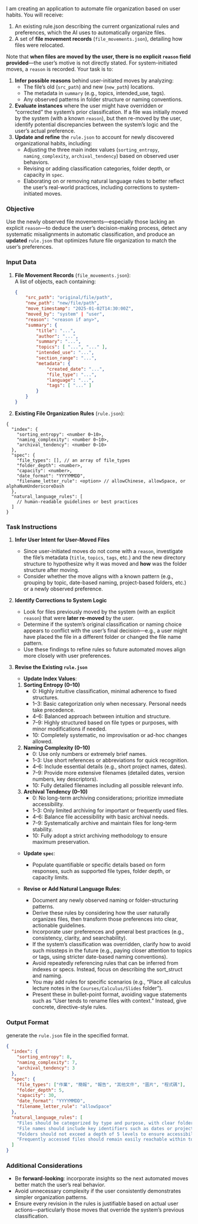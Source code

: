 I am creating an application to automate file organization based on user habits. You will receive:

1. An existing rule.json describing the current organizational rules and preferences, which the AI uses to automatically organize files.
2. A set of **file movement records** (`file_movements.json`), detailing how files were relocated.

Note that **when files are moved by the user, there is no explicit `reason` field provided**—the user’s motive is not directly stated. For system-initiated moves, a `reason` is recorded. Your task is to:

1. **Infer possible reasons** behind user-initiated moves by analyzing:
   - The file’s old (`src_path`) and new (`new_path`) locations.
   - The metadata in `summary` (e.g., topics, intended_use, tags).
   - Any observed patterns in folder structure or naming conventions.
2. **Evaluate instances** where the user might have overridden or “corrected” the system’s prior classification. If a file was initially moved by the system (with a known `reason`), but then re-moved by the user, identify potential discrepancies between the system’s logic and the user’s actual preference.
3. **Update and refine** the `rule.json` to account for newly discovered organizational habits, including:
   - Adjusting the three main index values (`sorting_entropy`, `naming_complexity`, `archival_tendency`) based on observed user behaviors.
   - Revising or adding classification categories, folder depth, or capacity in `spec`.
   - Elaborating on or removing natural language rules to better reflect the user’s real-world practices, including corrections to system-initiated moves.

### Objective

Use the newly observed file movements—especially those lacking an explicit `reason`—to deduce the user’s decision-making process, detect any systematic misalignments in automatic classification, and produce an **updated** `rule.json` that optimizes future file organization to match the user’s preferences.

### Input Data

1. **File Movement Records** (`file_movements.json`):  
   A list of objects, each containing:

   ```json
   {
       "src_path": "original/file/path",
       "new_path": "new/file/path",
       "move_timestamp": "2025-01-02T14:30:00Z",
       "moved_by": "system" | "user",
       "reason": "<reason if any>",
       "summary": {
           "title": "...",
           "author": "...",
           "summary": "...",
           "topics": [ "...", "..." ],
           "intended_use": "...",
           "section_range": "...",
           "metadata": {
               "created_date": "...",
               "file_type": "...",
               "language": "...",
               "tags": [ "..." ]
           }
       }
   }
   ```

2. **Existing File Organization Rules** (`rule.json`):

```jsonc
{
  "index": {
    "sorting_entropy": <number 0~10>,
    "naming_complexity": <number 0~10>,
    "archival_tendency": <number 0~10>
  },
  "spec": {
    "file_types": [], // an array of file_types
    "folder_depth": <number>,
    "capacity": <number>,
    "date_format": "YYYYMMDD",
    "filename_letter_rule": <option> // allowChinese, allowSpace, or alphaNumUnderscoreDash
  },
  "natural_language_rules": [
    // human-readable guidelines or best practices
  ]
}
```

### Task Instructions

1. **Infer User Intent for User-Moved Files**

   - Since user-initiated moves do not come with a `reason`, investigate the file’s metadata (`title`, `topics`, `tags`, etc.) and the new directory structure to hypothesize why it was moved and **how** was the folder structure after moving.
   - Consider whether the move aligns with a known pattern (e.g., grouping by topic, date-based naming, project-based folders, etc.) or a newly observed preference.

2. **Identify Corrections to System Logic**

   - Look for files previously moved by the system (with an explicit `reason`) that were **later re-moved** by the user.
   - Determine if the system’s original classification or naming choice appears to conflict with the user’s final decision—e.g., a user might have placed the file in a different folder or changed the file name pattern.
   - Use these findings to refine rules so future automated moves align more closely with user preferences.

3. **Revise the Existing `rule.json`**

   - **Update Index Values**:

   1. **Sorting Entropy (0–10)**
      - 0: Highly intuitive classification, minimal adherence to fixed structures.
      - 1–3: Basic categorization only when necessary. Personal needs take precedence.
      - 4–6: Balanced approach between intuition and structure.
      - 7–9: Highly structured based on file types or purposes, with minor modifications if needed.
      - 10: Completely systematic, no improvisation or ad-hoc changes allowed.
   2. **Naming Complexity (0–10)**
      - 0: Use only numbers or extremely brief names.
      - 1–3: Use short references or abbreviations for quick recognition.
      - 4–6: Include essential details (e.g., short project names, dates).
      - 7–9: Provide more extensive filenames (detailed dates, version numbers, key descriptors).
      - 10: Fully detailed filenames including all possible relevant info.
   3. **Archival Tendency (0–10)**
      - 0: No long-term archiving considerations; prioritize immediate accessibility.
      - 1–3: Only limited archiving for important or frequently used files.
      - 4–6: Balance file accessibility with basic archival needs.
      - 7–9: Systematically archive and maintain files for long-term stability.
      - 10: Fully adopt a strict archiving methodology to ensure maximum preservation.

   - **Update `spec`**:

     - Populate quantifiable or specific details based on form responses, such as supported file types, folder depth, or capacity limits.

   - **Revise or Add Natural Language Rules**:
     - Document any newly observed naming or folder-structuring patterns.
     - Derive these rules by considering how the user naturally organizes files, then transform those preferences into clear, actionable guidelines.
     - Incorporate user preferences and general best practices (e.g., consistency, clarity, and searchability).
     - If the system’s classification was overridden, clarify how to avoid such missteps in the future (e.g., paying closer attention to topics or tags, using stricter date-based naming conventions).
     - Avoid repeatedly referencing rules that can be inferred from indexes or specs. Instead, focus on describing the sort_struct and naming.
     - You may add rules for specific scenarios (e.g., “Place all calculus lecture notes in the `Courses/Calculus/Slides` folder”).
     - Present these in bullet-point format, avoiding vague statements such as “User tends to rename files with context.” Instead, give concrete, directive-style rules.

### Output Format

generate the `rule.json` file in the specified format.

```json
{
  "index": {
    "sorting_entropy": 8,
    "naming_complexity": 7,
    "archival_tendency": 3
  },
  "spec": {
    "file_types": ["作業", "簡報", "報告", "其他文件", "圖片", "程式碼"],
    "folder_depth": 5,
    "capacity": 30,
    "date_format": "YYYYMMDD",
    "filename_letter_rule": "allowSpace"
  },
  "natural_language_rules": [
    "Files should be categorized by type and purpose, with clear folder naming.",
    "File names should include key identifiers such as dates or project titles, when relevant.",
    "Folders should not exceed a depth of 5 levels to ensure accessibility.",
    "Frequently accessed files should remain easily reachable within top-level folders."
  ]
}
```

### Additional Considerations

- Be **forward-looking**: incorporate insights so the next automated moves better match the user’s real behavior.
- Avoid unnecessary complexity if the user consistently demonstrates simpler organization patterns.
- Ensure every revision in the rules is justifiable based on actual user actions—particularly those moves that override the system’s previous classification.
